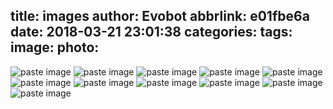 title: images
author: Evobot
abbrlink: e01fbe6a
date: 2018-03-21 23:01:38
categories:
tags:
image:
photo:
---
![paste image](http://p5qynomrl.bkt.clouddn.com/1521645606365crhs2ghy.png?imageslim)
![paste image](http://p5qynomrl.bkt.clouddn.com/15216461185495xjxn33b.png?imageslim)
![paste image](http://p5qynomrl.bkt.clouddn.com/1521646685090x27m0c8b.png?imageslim)
![paste image](http://p5qynomrl.bkt.clouddn.com/1521646893899i9spdd1t.png?imageslim)
![paste image](http://p5qynomrl.bkt.clouddn.com/1521648026211ycih6g5o.png?imageslim)
![paste image](http://p5qynomrl.bkt.clouddn.com/152164812668639r7pn7p.png?imageslim)
![paste image](http://p5qynomrl.bkt.clouddn.com/1521648266102nqn3osvx.png?imageslim)
![paste image](http://p5qynomrl.bkt.clouddn.com/1521649098132szmq5m5r.png?imageslim)
![paste image](http://p5qynomrl.bkt.clouddn.com/1521649365052zfmeg2wi.png?imageslim)
![paste image](http://p5qynomrl.bkt.clouddn.com/1521649669179f475f92v.png?imageslim)
![paste image](http://p5qynomrl.bkt.clouddn.com/15216501748407pz0kf1w.png?imageslim)